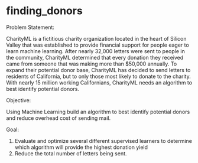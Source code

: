 # finding_donors

Problem Statement:

CharityML is a fictitious charity organization located in the heart of Silicon Valley that was established to provide financial support for people eager to learn machine learning. After nearly 32,000 letters were sent to people in the community, CharityML determined that every donation they received came from someone that was making more than $50,000 annually. To expand their potential donor base, CharityML has decided to send letters to residents of California, but to only those most likely to donate to the charity. With nearly 15 million working Californians, CharityML needs an algorithm to best identify potential donors.

Objective:

Using Machine Learning build an algorithm to best identify potential donors and reduce overhead cost of sending mail. 

Goal:

1. Evaluate and optimize several different supervised learners to determine which algorithm will provide the highest donation yield
2. Reduce the total number of letters being sent.
